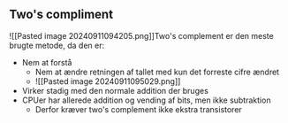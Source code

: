 ## Two's compliment

![[Pasted image 20240911094205.png]]Two's complement er den meste brugte metode, da den er:
- Nem at forstå
	- Nem at ændre retningen af tallet med kun det forreste cifre ændret
	- ![[Pasted image 20240911095029.png]]
- Virker stadig med den normale addition der bruges
- CPUer har allerede addition og vending af bits, men ikke subtraktion
	- Derfor kræver two's complement ikke ekstra transistorer